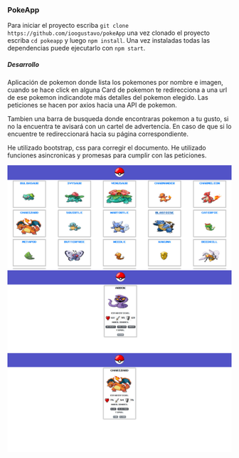 ### PokeApp

Para iniciar el proyecto escriba `git clone https://github.com/ioogustavo/pokeApp` una vez clonado el proyecto escriba `cd pokeapp` y luego `npm install`. Una vez instaladas todas las dependencias puede ejecutarlo con `npm start`.

##### Desarrollo

Aplicación de pokemon donde lista los pokemones por nombre e imagen, cuando se hace click en alguna Card de pokemon te redirecciona a una url de ese pokemon indicandote más detalles del pokemon elegido. Las peticiones se hacen por axios hacia una API de pokemon.

Tambien una barra de busqueda donde encontraras pokemon a tu gusto, si no la encuentra te avisará con un cartel de advertencia. En caso de que si lo encuentre te redireccionará hacia su página correspondiente. 

He utilizado bootstrap, css para corregir el documento. He utilizado funciones asincronicas y promesas para cumplir con las peticiones.

<img src='./pokeapp/src/images/Capura1' />
<img src='./pokeapp/src/images/Captura2' />
<img src='./pokeapp/src/images/Captura3' />
